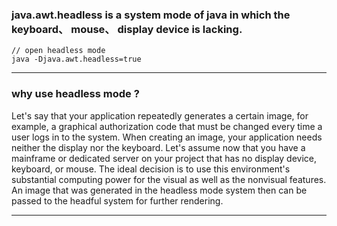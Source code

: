 ### java.awt.headless is a system mode of java in which the keyboard、 mouse、 display device is lacking.

```
// open headless mode
java -Djava.awt.headless=true
```
-----
### why use headless mode ?

Let's say that your application repeatedly generates a certain image, 
for example, a graphical authorization code that must be changed every time a user logs in to the system.
When creating an image, your application needs neither the display nor the keyboard.
Let's assume now that you have a mainframe or dedicated server on your project that has no display device, keyboard, or mouse. 
The ideal decision is to use this environment's substantial computing power for the visual as well as the nonvisual features.
An image that was generated in the headless mode system then can be passed to the headful system for further rendering.


-----

